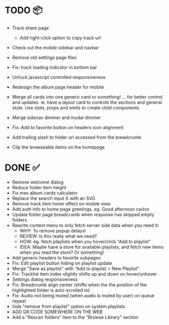 # TODO 📦
- Track share page
    - Add right-click option to copy track url
- Check out the mobile sidebar and navbar
- Remove old settings page files
- Fix: track loading indicator in bottom bar

- Unfuck javascript controlled responsiveness

- Redesign the album page header for mobile
- Merge all cards into one generic card or something! ... for better control and updates. ie. have a layout card to controls the sections and general style. Use slots, props and emits to create child components.
- Merge sidenav dimmer and modal dimmer
- Fix: Add to favorite button on headers icon alignment
- Add trailing slash to folder url accessed from the breadcrumb
- Clip the browseable items on the homepage

# DONE ✅
- Remove welcome dialog
- Reduce folder item height
- Fix max album cards calculator
- Replace the search input X with an SVG
- Remove track item hover effect on mobile view
- Add auth info to home page greetings. eg. Good afternoon cwilvx
- Update folder page breadcrumb when response has skipped empty folders
- Rewrite context menu to only fetch server side data when you need it:
    - WHY: To remove popup delays!
    - REVIEW: Is this really what we need?
    - HOW: eg. fetch playlists when you hover/click "Add to playlist"
    - IDEA: Maybe have a store for available playlists, and fetch new items when you read the store? Or something!
- Add generic headers to favorite subpages
- Fix: Edit playlist button hiding on playlist update
- Merge "Save as playlist" with "Add to playlist > New Playlist"
- Fix: Tracklist item index slightly shifts up and down on hover/unhover
- Settings dialog responsiveness
- Fix: Breadcrumb align center (shifts when the the position of the highlighted folder is auto-scrolled to)
- Fix: Audio not being muted (when audio is muted by user) on queue repeat
- hide "remove from playlist" option on system playlists
- ADD QR CODE SOMEWHERE ON THE WEB
- Add a "Rescan folders" item to the "Browse Library" section